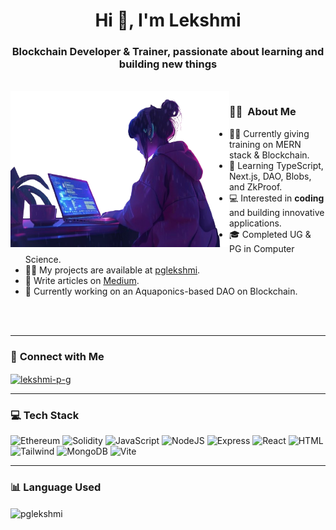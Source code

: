 <h1 align="center"><strong>Hi 👋, I'm Lekshmi </strong></h1>
<h3 align="center">Blockchain Developer & Trainer, passionate about learning and building new things</h3>

<br>
<img align="left" alt="GIF" src="https://github.com/pglekshmi/pglekshmi/blob/main/assets/6670aa98-ec62-4b51-8c10-afa79d867c9f-removebg-preview.png" width="350" height="250" />

### 🧑‍💻 &nbsp;<strong>About Me</strong>
- 👩‍🏫 Currently giving training on MERN stack & Blockchain.
- 🌱 Learning TypeScript, Next.js, DAO, Blobs, and ZkProof.
- 💻 Interested in **coding** and building innovative applications.
- 🎓 Completed UG & PG in Computer Science.
- 👨‍💻 My projects are available at [pglekshmi](https://github.com/pglekshmi).
- 📝 Write articles on [Medium](https://kbaiiitmk.medium.com/).
- 🚀 Currently working on an Aquaponics-based DAO on Blockchain.

<br><br>

---

### 🔗 **Connect with Me**
<p align="left">
  <a href="https://linkedin.com/in/lekshmi-p-g" target="blank">
    <img align="center" src="https://raw.githubusercontent.com/rahuldkjain/github-profile-readme-generator/master/src/images/icons/Social/linked-in-alt.svg" alt="lekshmi-p-g" height="30" width="40" />
  </a>
</p>

---

### 💻 **Tech Stack**
<p align="left">
  <img src="https://img.shields.io/badge/Ethereum-3C3C3D?style=for-the-badge&logo=Ethereum&logoColor=white" alt="Ethereum" />
  <img src="https://img.shields.io/badge/Solidity-%23363636.svg?style=for-the-badge&logo=solidity&logoColor=white" alt="Solidity" />
  <img src="https://img.shields.io/badge/javascript-%23323330.svg?style=for-the-badge&logo=javascript&logoColor=%23F7DF1E" alt="JavaScript" />
  <img src="https://img.shields.io/badge/node.js-6DA55F?style=for-the-badge&logo=node.js&logoColor=white" alt="NodeJS" />
  <img src="https://img.shields.io/badge/express.js-%23404d59.svg?style=for-the-badge&logo=express&logoColor=%2361DAFB" alt="Express" />
  <img src="https://img.shields.io/badge/react-%2320232a.svg?style=for-the-badge&logo=react&logoColor=%2361DAFB" alt="React" />
  <img src="https://img.shields.io/badge/html5-%23E34F26.svg?style=for-the-badge&logo=html5&logoColor=white" alt="HTML" />
  <img src="https://img.shields.io/badge/tailwindcss-%2338B2AC.svg?style=for-the-badge&logo=tailwind-css&logoColor=white" alt="Tailwind" />
  <img src="https://img.shields.io/badge/MongoDB-%234ea94b.svg?style=for-the-badge&logo=mongodb&logoColor=white" alt="MongoDB" />
  <img src="https://img.shields.io/badge/vite-%23646CFF.svg?style=for-the-badge&logo=vite&logoColor=white" alt="Vite" />
</p>

---

### 📊 **Language Used**
<p align="left">
  <img align="center" src="https://github-readme-stats.vercel.app/api/top-langs/?username=pglekshmi&layout=donut" alt="pglekshmi" />
</p>
